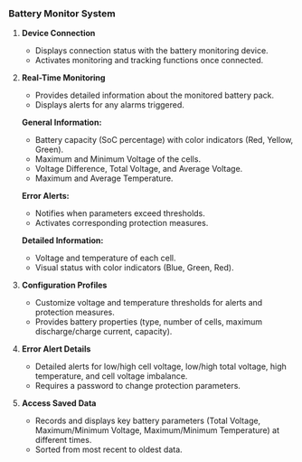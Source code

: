 ### Battery Monitor System

1. **Device Connection**
   - Displays connection status with the battery monitoring device.
   - Activates monitoring and tracking functions once connected.

2. **Real-Time Monitoring**
   - Provides detailed information about the monitored battery pack.
   - Displays alerts for any alarms triggered.

   **General Information:**
   - Battery capacity (SoC percentage) with color indicators (Red, Yellow, Green).
   - Maximum and Minimum Voltage of the cells.
   - Voltage Difference, Total Voltage, and Average Voltage.
   - Maximum and Average Temperature.

   **Error Alerts:**
   - Notifies when parameters exceed thresholds.
   - Activates corresponding protection measures.

   **Detailed Information:**
   - Voltage and temperature of each cell.
   - Visual status with color indicators (Blue, Green, Red).

3. **Configuration Profiles**
   - Customize voltage and temperature thresholds for alerts and protection measures.
   - Provides battery properties (type, number of cells, maximum discharge/charge current, capacity).

4. **Error Alert Details**
   - Detailed alerts for low/high cell voltage, low/high total voltage, high temperature, and cell voltage imbalance.
   - Requires a password to change protection parameters.

5. **Access Saved Data**
   - Records and displays key battery parameters (Total Voltage, Maximum/Minimum Voltage, Maximum/Minimum Temperature) at different times.
   - Sorted from most recent to oldest data.
